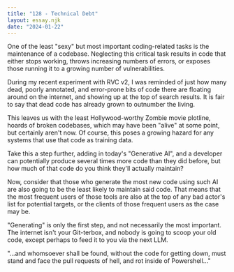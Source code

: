 ```yaml
---
title: "128 - Technical Debt"
layout: essay.njk
date: "2024-01-22"
---
```


One of the least "sexy" but most important coding-related tasks is the maintenance of a codebase. Neglecting this critical task results in code that either stops working, throws increasing numbers of errors, or exposes those running it to a growing number of vulnerabilities.

During my recent experiment with RVC v2, I was reminded of just how many dead, poorly annotated, and error-prone bits of code there are floating around on the internet, and showing up at the top of search results. It is fair to say that dead code has already grown to outnumber the living.

This leaves us with the least Hollywood-worthy Zombie movie plotline, hoards of broken codebases, which may have been "alive" at some point, but certainly aren't now. Of course, this poses a growing hazard for any systems that use that code as training data.

Take this a step further, adding in today's "Generative AI", and a developer can potentially produce several times more code than they did before, but how much of that code do you think they'll actually maintain?

Now, consider that those who generate the most new code using such AI are also going to be the least likely to maintain said code. That means that the most frequent users of those tools are also at the top of any bad actor's list for potential targets, or the clients of those frequent users as the case may be.

"Generating" is only the first step, and not necessarily the most important. The internet isn't your Git-terbox, and nobody is going to scoop your old code, except perhaps to feed it to you via the next LLM.

"...and whomsoever shall be found, without the code for getting down, must stand and face the pull requests of hell, and rot inside of Powershell..."
